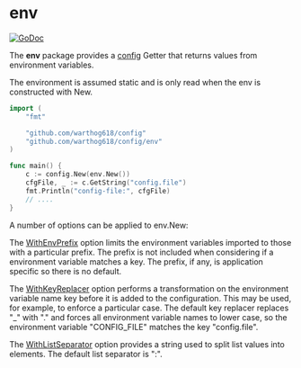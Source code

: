 # env

[![GoDoc](https://godoc.org/github.com/warthog618/config/env/sar?status.svg)](https://godoc.org/github.com/warthog618/config/env)

The **env** package provides a [config](https://github.com/warthog618/config) Getter that returns values from environment variables.

The environment is assumed static and is only read when the env is constructed with New.

```go
import (
    "fmt"

    "github.com/warthog618/config"
    "github.com/warthog618/config/env"
)

func main() {
    c := config.New(env.New())
    cfgFile, _ := c.GetString("config.file")
    fmt.Println("config-file:", cfgFile)
    // ....
}
```

A number of options can be applied to env.New:

The
[WithEnvPrefix](https://godoc.org/github.com/warthog618/config/env#WithEnvPrefix)
option limits the environment variables imported to those with a particular
prefix.  The prefix is not included when considering if a environment variable
matches a key.  The prefix, if any, is application specific so there is no
default.

The
[WithKeyReplacer](https://godoc.org/github.com/warthog618/config/env#WithKeyReplacer)
option performs a transformation on the environment variable name key before it
is added to the configuration.  This may be used, for example, to enforce a
particular case.  The default key replacer replaces "_" with "." and forces all
environment variable names to lower case, so the environment variable
"CONFIG_FILE" matches the key "config.file".

The
[WithListSeparator](https://godoc.org/github.com/warthog618/config/env#WithListSeparator)
option provides a string used to split list values into elements.  The default
list separator is ":".
